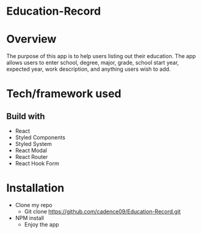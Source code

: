 # Education-Record

# Overview
The purpose of this app is to help users listing out their education. The app allows users to enter school, degree, major, grade, school start year, expected year, work description, and anything users wish to add. 

# Tech/framework used

## Build with
  * React
  * Styled Components
  * Styled System
  * React Modal
  * React Router
  * React Hook Form
  
# Installation
  * Clone my repo 
    * Git clone https://github.com/cadence09/Education-Record.git
  * NPM install 
    * Enjoy the app

        

